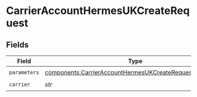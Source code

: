 # CarrierAccountHermesUKCreateRequest


## Fields

| Field                                                                                                                                | Type                                                                                                                                 | Required                                                                                                                             | Description                                                                                                                          |
| ------------------------------------------------------------------------------------------------------------------------------------ | ------------------------------------------------------------------------------------------------------------------------------------ | ------------------------------------------------------------------------------------------------------------------------------------ | ------------------------------------------------------------------------------------------------------------------------------------ |
| `parameters`                                                                                                                         | [components.CarrierAccountHermesUKCreateRequestParameters](../../models/components/carrieraccounthermesukcreaterequestparameters.md) | :heavy_check_mark:                                                                                                                   | N/A                                                                                                                                  |
| `carrier`                                                                                                                            | *str*                                                                                                                                | :heavy_check_mark:                                                                                                                   | N/A                                                                                                                                  |